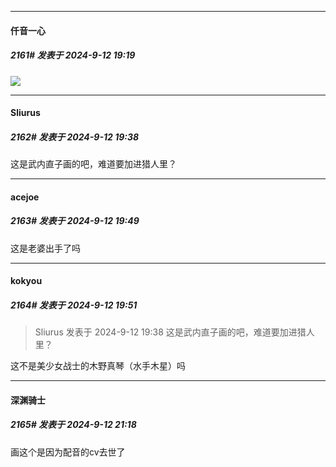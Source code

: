 ﻿
*****

####  仟音一心  
##### 2161#       发表于 2024-9-12 19:19

<img src="https://p.sda1.dev/19/2376fbb2df99bc49352235dfdae44f7e/image.jpg" referrerpolicy="no-referrer">


*****

####  Sliurus  
##### 2162#       发表于 2024-9-12 19:38

这是武内直子画的吧，难道要加进猎人里？


*****

####  acejoe  
##### 2163#       发表于 2024-9-12 19:49

这是老婆出手了吗

*****

####  kokyou  
##### 2164#       发表于 2024-9-12 19:51

<blockquote>Sliurus 发表于 2024-9-12 19:38
这是武内直子画的吧，难道要加进猎人里？</blockquote>

这不是美少女战士的木野真琴（水手木星）吗


*****

####  深渊骑士  
##### 2165#       发表于 2024-9-12 21:18

画这个是因为配音的cv去世了

